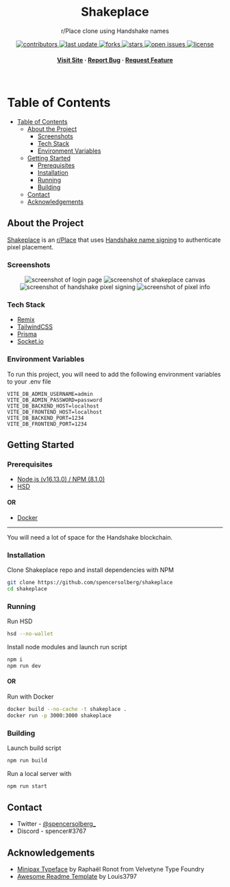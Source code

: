 <div align="center">
  <h1>Shakeplace</h1>
  
  <p>
    r/Place clone using Handshake names 
  </p>
  
  
<!-- Badges -->
<p>
  <a href="https://github.com/spencersolberg/shakeplace/graphs/contributors">
    <img src="https://img.shields.io/github/contributors/spencersolberg/shakeplace" alt="contributors" />
  </a>
  <a href="">
    <img src="https://img.shields.io/github/last-commit/spencersolberg/shakeplace" alt="last update" />
  </a>
  <a href="https://github.com/spencersolberg/shakeplace/network/members">
    <img src="https://img.shields.io/github/forks/spencersolberg/shakeplace" alt="forks" />
  </a>
  <a href="https://github.com/spencersolberg/shakeplace/stargazers">
    <img src="https://img.shields.io/github/stars/spencersolberg/shakeplace" alt="stars" />
  </a>
  <a href="https://github.com/spencersolberg/shakeplace/issues/">
    <img src="https://img.shields.io/github/issues/spencersolberg/shakeplace" alt="open issues" />
  </a>
  <a href="https://github.com/spencersolberg/shakeplace/blob/master/LICENSE">
    <img src="https://img.shields.io/github/license/spencersolberg/shakeplace.svg" alt="license" />
  </a>
</p>
   
<h4>
    <a href="https://shakeplace/">Visit Site</a>
  <span> · </span>
    <a href="https://github.com/spencersolberg/shakeplace/">Report Bug</a>
  <span> · </span>
    <a href="https://github.com/spencersolberg/shakeplace/">Request Feature</a>
  </h4>
</div>

<br />

<!-- Table of Contents -->
# Table of Contents

- [Table of Contents](#table-of-contents)
  - [About the Project](#about-the-project)
    - [Screenshots](#screenshots)
    - [Tech Stack](#tech-stack)
    - [Environment Variables](#environment-variables)
  - [Getting Started](#getting-started)
    - [Prerequisites](#prerequisites)
    - [Installation](#installation)
    - [Running](#running)
    - [Building](#building)
  - [Contact](#contact)
  - [Acknowledgements](#acknowledgements)

  

<!-- About the Project -->
## About the Project

[Shakeplace](https://shakeplace/) is an [r/Place](https://www.redditinc.com/blog/the-day-redditors-broke-the-internet-again) that uses [Handshake name signing](https://hsd-dev.org/api-docs/#signmessagewithname) to authenticate pixel placement.

<!-- Screenshots -->
### Screenshots

<div align="center"> 
  <img src="https://file.coffee/u/VAzz5ZJfYWNZqo.png" alt="screenshot of login page">
  <img src="https://file.coffee/u/wv5SFhEA9B6Qvp.png" alt="screenshot of shakeplace canvas" />
  <img src="https://file.coffee/u/6G7ARzdHJcqRqF.png" alt="screenshot of handshake pixel signing">
  <img src="https://file.coffee/u/upZOF3RmZ5y_g2.png" alt="screenshot of pixel info">
</div>


<!-- TechStack -->
### Tech Stack
  <ul>
    <li><a href="https://remix.run">Remix</a></li>
    <li><a href="https://tailwindcss.com/">TailwindCSS</a></li>
    <li><a href="https://www.prisma.io/">Prisma</a></li>
    <li><a href="https://socket.io/">Socket.io</a></li>
  </ul>




<!-- Env Variables -->
### Environment Variables

To run this project, you will need to add the following environment variables to your .env file

```env
VITE_DB_ADMIN_USERNAME=admin
VITE_DB_ADMIN_PASSWORD=password
VITE_DB_BACKEND_HOST=localhost
VITE_DB_FRONTEND_HOST=localhost
VITE_DB_BACKEND_PORT=1234
VITE_DB_FRONTEND_PORT=1234
```

<!-- Getting Started -->
## Getting Started

<!-- Prerequisites -->
### Prerequisites

* [Node.js (v16.13.0) / NPM (8.1.0)](https://github.com/nvm-sh/nvm)
* [HSD](https://github.com/handshake-org/hsd/blob/master/docs/install.md)

#### OR

* [Docker](https://docs.docker.com/get-docker/)

---
You will need a lot of space for the Handshake blockchain.

<!-- Installation -->
### Installation

Clone Shakeplace repo and install dependencies with NPM

```bash
git clone https://github.com/spencersolberg/shakeplace
cd shakeplace
```
   
<!-- Run Locally -->
### Running

Run HSD

```bash
hsd --no-wallet
```

Install node modules and launch run script

```bash
npm i
npm run dev
```

#### OR

Run with Docker

```bash
docker build --no-cache -t shakeplace .
docker run -p 3000:3000 shakeplace
```

<!-- Building -->
### Building

Launch build script

```bash
npm run build
```

Run a local server with

```bash
npm run start
```

<!-- Contact -->
## Contact

* Twitter - [@spencersolberg_](https://twitter.com/spencersolberg_)
* Discord - spencer#3767



<!-- Acknowledgments -->
## Acknowledgements


* [Minipax Typeface](http://www.velvetyne.fr/fonts/minipax/) by Raphaël Ronot from Velvetyne Type Foundry
* [Awesome Readme Template](https://github.com/Louis3797/awesome-readme-template) by Louis3797